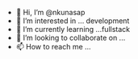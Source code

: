 - 👋 Hi, I’m @nkunasap
- 👀 I’m interested in ... development 
- 🌱 I’m currently learning ...fullstack
- 💞️ I’m looking to collaborate on ...
- 📫 How to reach me ...

<!---
nkunasap/nkunasap is a ✨ special ✨ repository because its `README.md` (this file) appears on your GitHub profile.
You can click the Preview link to take a look at your changes.
--->
